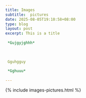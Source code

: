 ```yaml
---
title: Images
subtitle:  pictures
date: 2025-08-05T19:10:58+08:00
type: blog
layout: post
excerpt: This is a title  *Gujgyjghhh*    Gguhgguy  *Gghuuu* 
---
```

{% include images-pictures.html %}
